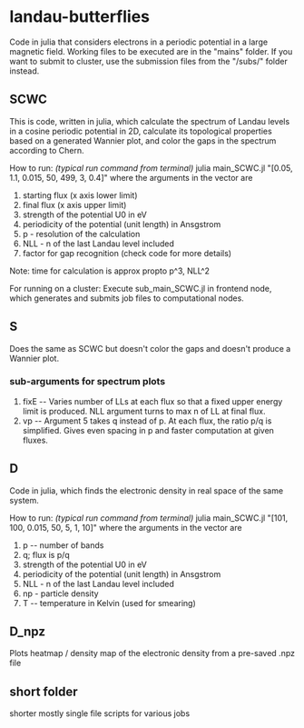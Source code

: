 # landau-butterflies
Code in julia that considers electrons in a periodic potential in a large magnetic field.
Working files to be executed are in the "mains" folder.
If you want to submit to cluster, use the submission files from the "/subs/" folder instead.

## SCWC
This is code, written in julia, which calculate the spectrum of Landau levels in a cosine periodic potential in 2D,
calculate its topological properties based on a generated Wannier plot, and color the gaps in the spectrum according to Chern.

How to run: _(typical run command from terminal)_ 
julia main_SCWC.jl "[0.05, 1.1, 0.015, 50, 499, 3, 0.4]"
where the arguments in the vector are

1. starting flux (x axis lower limit)
2. final flux (x axis upper limit)
3. strength of the potential U0 in eV
4. periodicity of the potential (unit length) in Ansgstrom
5. p - resolution of the calculation
6. NLL - n of the last Landau level included
7. factor for gap recognition (check code for more details)

Note: time for calculation is approx propto p^3, NLL^2

For running on a cluster:
Execute sub_main_SCWC.jl in frontend node, which generates and submits job files to computational nodes.

## S
Does the same as SCWC but doesn't color the gaps and doesn't produce a Wannier plot.

### sub-arguments for spectrum plots

1. fixE -- Varies number of LLs at each flux so that a fixed upper energy limit is produced. NLL argument turns to max n of LL at final flux. 
2. vp -- Argument 5 takes q instead of p. At each flux, the ratio p/q is simplified. Gives even spacing in p and faster computation at given fluxes.


## D
Code in julia, which finds the electronic density in real space of the same system.

How to run: _(typical run command from terminal)_ 
julia main_SCWC.jl "[101, 100, 0.015, 50, 5, 1, 10]"
where the arguments in the vector are
1. p -- number of bands
2. q; flux is p/q
3. strength of the potential U0 in eV
4. periodicity of the potential (unit length) in Ansgstrom
5. NLL - n of the last Landau level included
6. np - particle density
7. T -- temperature in Kelvin (used for smearing)

## D_npz
Plots heatmap / density map of the electronic density from a pre-saved .npz file

## short folder
shorter mostly single file scripts for various jobs


